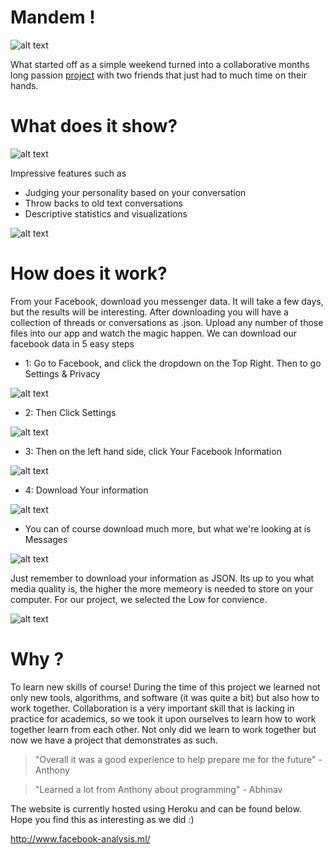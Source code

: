 # Mandem !

![alt text](homepage.png "Title")

What started off as a simple weekend turned into a collaborative months long passion [project](http://www.facebook-analysis.ml/) with two friends that just had to much time on their hands.

# What does it show?

![alt text](features.png "Title")

Impressive features such as 
* Judging your personality based on your conversation
* Throw backs to old text conversations
* Descriptive statistics and visualizations


![alt text](example.png "Title")

# How does it work?

From your Facebook, download you messenger data. It will take a few days, but the results will be interesting. After downloading you will have a collection of threads or conversations as .json. Upload any number of those files into our app and watch the magic happen. We can download our facebook data in 5 easy steps

* 1: Go to Facebook, and click the dropdown on the Top Right. Then to go Settings & Privacy

![alt text](step1.png "Title")

* 2: Then Click Settings

![alt text](step2.png "Title")

* 3: Then on the left hand side, click Your Facebook Information

![alt text](step3.png "Title")

* 4: Download Your information

![alt text](step4.png "Title")

* You can of course download much more, but what we're looking at is Messages

![alt text](step5.png "Title")

Just remember to download your information as JSON. Its up to you what media quality is, the higher the more memeory is needed to store on your computer. For our project, we selected the Low for convience.

![alt text](settings.png "Title")


# Why ?

To learn new skills of course! During the time of this project we learned not only new tools, algorithms, and software (it was quite a bit) but also how to work together. Collaboration is a very important skill that is lacking in practice for academics, so we took it upon ourselves to learn how to work together learn from each other. Not only did we learn to work together but now we have a project that demonstrates as such.

> "Overall it was a good experience to help prepare me for the future" \- Anthony

> "Learned a lot from Anthony about programming" \- Abhinav

The website is currently hosted using Heroku and can be found below. Hope you find this as interesting as we did :)

http://www.facebook-analysis.ml/
